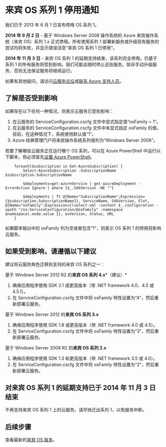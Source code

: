 <properties
   pageTitle="来宾 OS 系列 1 停用通知 | Azure"
   description="提供有关 Azure 来宾 OS 系列 1 何时停用以及如何确定是否受影响的信息"
   services="cloud-services"
   documentationCenter="na"
   authors="yuemlu"
   manager="timlt"
   editor=""/>

<tags
   ms.service="cloud-services"
   ms.devlang="na"
   ms.topic="article"
   ms.tgt_pltfrm="na"
   ms.workload="tbd"
   ms.date="10/24/2016"
   wacn.date="12/26/2016"
   ms.author="raiye"/>



# 来宾 OS 系列 1 停用通知

我们已于 2013 年 6 月 1 日宣布停用 OS 系列 1。

**2014 年 9 月 2 日** - 基于 Windows Server 2008 操作系统的 Azure 来宾操作系统（来宾 OS）系列 1.x 正式停用。所有使用系列 1 部署新服务或升级现有服务的尝试均将失败，并显示错误消息“来宾 OS 系列 1 已停用”。

**2014 年 11 月 3 日** - 来宾 OS 系列 1 的延期支持结束，该系列完全停用。仍基于系列 1 的所有服务将受到影响。我们可能会随时停止这些服务。除非手动升级服务，否则无法保证服务将继续运行。

如果有其他疑问，请访问[云服务论坛](http://social.msdn.microsoft.com/Forums/home?forum=windowsazuredevelopment&filter=alltypes&sort=lastpostdesc)或[联系 Azure 支持人员](/support/contact)。




## 了解是否受到影响

如果存在以下任何一种情况，则表示云服务已受到影响：

1. 在云服务的 ServiceConfiguration.cscfg 文件中显式指定值“osFamily = 1”。
2. 在云服务的 ServiceConfiguration.cscfg 文件中未显式指定 osFamily 的值。目前，在这种情况下，系统使用默认值“1”。
3. Azure 经典管理门户将来宾操作系统系列值列为“Windows Server 2008”。

若要了解哪些云服务正在运行哪个 OS 系列，可以在 Azure PowerShell 中运行以下脚本，但必须首先[设置 Azure PowerShell](/documentation/articles/powershell-install-configure/)。

    	foreach($subscription in Get-AzureSubscription) {
    	    Select-AzureSubscription -SubscriptionName $subscription.SubscriptionName 
    	    
    	    $deployments=get-azureService | get-azureDeployment -ErrorAction Ignore | where {$_.SdkVersion -NE ""} 
    	
    	    $deployments | ft @{Name="SubscriptionName";Expression={$subscription.SubscriptionName}}, ServiceName, SdkVersion, Slot, @{Name="osFamily";Expression={(select-xml -content $_.configuration -xpath "/ns:ServiceConfiguration/@osFamily" -namespace $namespace).node.value }}, osVersion, Status, URL
    	}


如果脚本输出中的 osFamily 列为空或者包含“1”，则表示 OS 系列 1 的停用将影响云服务。

## 如果受到影响，请遵循以下建议

建议将云服务角色迁移到支持的来宾 OS 系列之一：

基于 Windows Server 2012 R2 的**来宾 OS 系列 4.x***（建议）*

1. 确保应用程序使用 SDK 2.1 或更高版本（带 .NET framework 4.0、4.5 或 4.5.1）。
2. 在 ServiceConfiguration.cscfg 文件中将 osFamily 特性设置为“4”，然后重新部署云服务。


基于 Windows Server 2012 的**来宾 OS 系列 3.x**

1. 确保应用程序使用 SDK 1.8 或更高版本（带 .NET framework 4.0 或 4.5）。
2. 在 ServiceConfiguration.cscfg 文件中将 osFamily 特性设置为“3”，然后重新部署云服务。


基于 Windows Server 2008 R2 的**来宾 OS 系列 2.x**

1. 确保应用程序使用 SDK 1.3 和更高版本（带 .NET framework 3.5 或 4.0）。
2. 在 ServiceConfiguration.cscfg 文件中将 osFamily 特性设置为“2”，然后重新部署云服务。


## 对来宾 OS 系列 1 的延期支持已于 2014 年 11 月 3 日结束
不再支持来宾 OS 系列 1 上的云服务。请尽快迁出系列 1，以免服务中断。

## 后续步骤
查看最新的[来宾 OS 版本](/documentation/articles/cloud-services-guestos-update-matrix/)。
<!---HONumber=Mooncake_Quality_Review_1215_2016-->